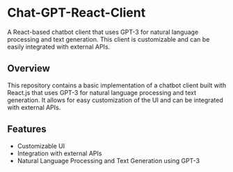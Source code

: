 # Chat-GPT-React-Client
A React-based chatbot client that uses GPT-3 for natural language processing and text generation. This client is customizable and can be easily integrated with external APIs.

## Overview
This repository contains a basic implementation of a chatbot client built with React.js that uses GPT-3 for natural language processing and text generation. It allows for easy customization of the UI and can be integrated with external APIs.

## Features
- Customizable UI
- Integration with external APIs
- Natural Language Processing and Text Generation using GPT-3
